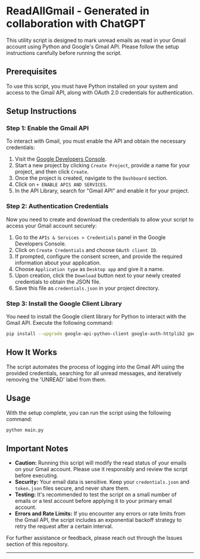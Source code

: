 # ReadAllGmail - Generated in collaboration with ChatGPT
This utility script is designed to mark unread emails as read in your Gmail account using Python and Google's Gmail API. Please follow the setup instructions carefully before running the script.

## Prerequisites
To use this script, you must have Python installed on your system and access to the Gmail API, along with OAuth 2.0 credentials for authentication.

## Setup Instructions

### Step 1: Enable the Gmail API
To interact with Gmail, you must enable the API and obtain the necessary credentials:

1. Visit the [Google Developers Console](https://console.developers.google.com/).
2. Start a new project by clicking `Create Project`, provide a name for your project, and then click `Create`.
3. Once the project is created, navigate to the `Dashboard` section.
4. Click on `+ ENABLE APIS AND SERVICES`.
5. In the API Library, search for "Gmail API" and enable it for your project.

### Step 2: Authentication Credentials
Now you need to create and download the credentials to allow your script to access your Gmail account securely:

1. Go to the `APIs & Services > Credentials` panel in the Google Developers Console.
2. Click on `Create Credentials` and choose `OAuth client ID`.
3. If prompted, configure the consent screen, and provide the required information about your application.
4. Choose `Application type` as `Desktop app` and give it a name.
5. Upon creation, click the `Download` button next to your newly created credentials to obtain the JSON file.
6. Save this file as `credentials.json` in your project directory.

### Step 3: Install the Google Client Library
You need to install the Google client library for Python to interact with the Gmail API. Execute the following command:

```bash
pip install --upgrade google-api-python-client google-auth-httplib2 google-auth-oauthlib
```

## How It Works

The script automates the process of logging into the Gmail API using the provided credentials, searching for all unread messages, and iteratively removing the 'UNREAD' label from them.

## Usage

With the setup complete, you can run the script using the following command:

```bash
python main.py
```

## Important Notes

- **Caution:** Running this script will modify the read status of your emails on your Gmail account. Please use it responsibly and review the script before executing.
- **Security:** Your email data is sensitive. Keep your `credentials.json` and `token.json` files secure, and never share them.
- **Testing:** It's recommended to test the script on a small number of emails or a test account before applying it to your primary email account.
- **Errors and Rate Limits:** If you encounter any errors or rate limits from the Gmail API, the script includes an exponential backoff strategy to retry the request after a certain interval.

For further assistance or feedback, please reach out through the Issues section of this repository.

---

